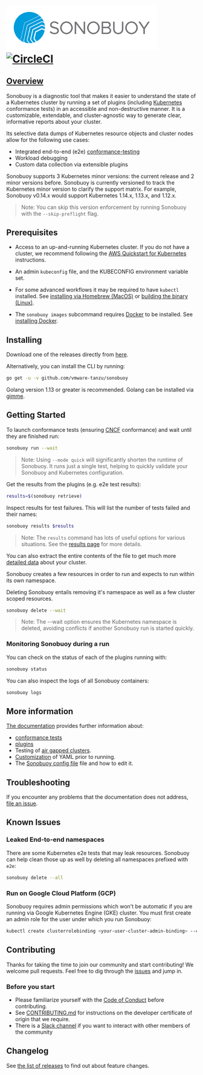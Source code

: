 # <img src="img/sonobuoy-logo.png" width="400px" > [![CircleCI](https://circleci.com/gh/vmware-tanzu/sonobuoy.svg?style=svg)](https://circleci.com/gh/vmware-tanzu/sonobuoy)

## [Overview][oview]

Sonobuoy is a diagnostic tool that makes it easier to understand the
state of a Kubernetes cluster by running a set of plugins (including [Kubernetes][k8s] conformance
tests) in an accessible and non-destructive manner. It is a customizable,
extendable, and cluster-agnostic way to generate clear, informative reports
about your cluster.

Its selective data dumps of Kubernetes resource objects and cluster nodes allow
for the following use cases:

* Integrated end-to-end (e2e) [conformance-testing][e2e]
* Workload debugging
* Custom data collection via extensible plugins

Sonobuoy supports 3 Kubernetes minor versions: the current release and 2 minor versions before. Sonobuoy is currently versioned to track the Kubernetes minor version to clarify the support matrix. For example, Sonobuoy v0.14.x would support Kubernetes 1.14.x, 1.13.x, and 1.12.x.

> Note: You can skip this version enforcement by running Sonobuoy with the `--skip-preflight` flag.

## Prerequisites

* Access to an up-and-running Kubernetes cluster. If you do not have a cluster,
  we recommend following the [AWS Quickstart for Kubernetes][quickstart] instructions.

* An admin `kubeconfig` file, and the KUBECONFIG environment variable set.

* For some advanced workflows it may be required to have `kubectl` installed. See [installing via Homebrew (MacOS)][brew] or [building
  the binary (Linux)][linux].

* The `sonobuoy images` subcommand requires [Docker](https://www.docker.com) to be installed. See [installing Docker](docker).

## Installing

Download one of the releases directly from [here][releases].

Alternatively, you can install the CLI by running:

```bash
go get -u -v github.com/vmware-tanzu/sonobuoy
```

Golang version 1.13 or greater is recommended. Golang can be installed via
[gimme][gimme].

## Getting Started

To launch conformance tests (ensuring [CNCF][cncf] conformance) and wait until they are finished run:

```bash
sonobuoy run --wait
```

> Note: Using `--mode quick` will significantly shorten the runtime of Sonobuoy. It runs just a single test, helping to quickly validate your Sonobuoy and Kubernetes configuration.

Get the results from the plugins (e.g. e2e test results):

```bash
results=$(sonobuoy retrieve)
```

Inspect results for test failures.  This will list the number of tests failed and their names:

```bash
sonobuoy results $results
```

> Note: The `results` command has lots of useful options for various situations. See the [results page][results] for more details.

You can also extract the entire contents of the file to get much more [detailed data][snapshot] about your cluster.

Sonobuoy creates a few resources in order to run and expects to run within its
own namespace.

Deleting Sonobuoy entails removing it's namespace as well as a few cluster
scoped resources.

```bash
sonobuoy delete --wait
```

> Note: The --wait option ensures the Kubernetes namespace is deleted, avoiding conflicts if another Sonobuoy run is started quickly.

### Monitoring Sonobuoy during a run

You can check on the status of each of the plugins running with:

```bash
sonobuoy status
```

You can also inspect the logs of all Sonobuoy containers:

```bash
sonobuoy logs
```

## More information

[The documentation][docs] provides further information about:

* [conformance tests][conformance]
* [plugins][plugins]
* Testing of [air gapped clusters][airgap].
* [Customization][gen] of YAML prior to running.
* The [Sonobuoy config file][sonobuoyconfig] file and how to edit it.

## Troubleshooting

If you encounter any problems that the documentation does not address, [file an
issue][issue].

## Known Issues

### Leaked End-to-end namespaces

There are some Kubernetes e2e tests that may leak resources. Sonobuoy can
help clean those up as well by deleting all namespaces prefixed with `e2e`:

```bash
sonobuoy delete --all
```

### Run on Google Cloud Platform (GCP)

Sonobuoy requires admin permissions which won't be automatic if you are running via Google Kubernetes Engine (GKE) cluster. You must first create an admin role for the user under which you run Sonobuoy:

```bash
kubectl create clusterrolebinding <your-user-cluster-admin-binding> --clusterrole=cluster-admin --user=<your.google.cloud.email@example.org>
```

## Contributing

Thanks for taking the time to join our community and start contributing! We
welcome pull requests. Feel free to dig through the [issues][issue] and jump in.

### Before you start

* Please familiarize yourself with the [Code of Conduct][coc] before
  contributing.
* See [CONTRIBUTING.md][contrib] for instructions on the developer certificate
  of origin that we require.
* There is a [Slack channel][slack] if you want to
  interact with other members of the community

## Changelog

See [the list of releases][releases] to find out about feature changes.

[airgap]: airgap
[brew]: https://kubernetes.io/docs/tasks/tools/install-kubectl/#install-with-homebrew-on-macos
[cncf]: https://github.com/cncf/k8s-conformance#certified-kubernetes
[coc]: https://github.com/vmware-tanzu/sonobuoy/blob/master/CODE_OF_CONDUCT.md
[contrib]: https://github.com/vmware-tanzu/sonobuoy/blob/master/CONTRIBUTING.md
[conformance]: conformance-testing
[docker]: https://docs.docker.com/install
[docs]: https://sonobuoy.io/docs/v0.16.1
[e2e]: conformance-testing
[gen]: gen
[gimme]: https://github.com/travis-ci/gimme
[issue]: https://github.com/vmware-tanzu/sonobuoy/issues
[k8s]: https://github.com/kubernetes/kubernetes
[linux]: https://kubernetes.io/docs/tasks/tools/install-kubectl/#tabset-1
[oview]: https://youtu.be/k-P4hXdruRs?t=9m27s
[plugins]: plugins
[quickstart]: https://aws.amazon.com/quickstart/architecture/vmware-kubernetes/
[releases]: https://github.com/vmware-tanzu/sonobuoy/releases
[results]: results.md
[slack]: https://kubernetes.slack.com/messages/sonobuoy
[snapshot]:snapshot
[sonobuoyconfig]: sonobuoy-config
